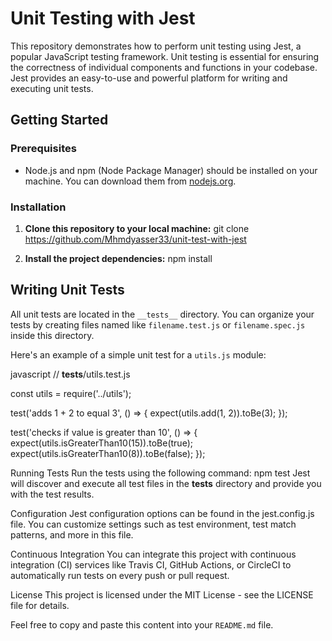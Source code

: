 # Unit Testing with Jest

This repository demonstrates how to perform unit testing using Jest, a popular JavaScript testing framework. Unit testing is essential for ensuring the correctness of individual components and functions in your codebase. Jest provides an easy-to-use and powerful platform for writing and executing unit tests.

## Getting Started

### Prerequisites

- Node.js and npm (Node Package Manager) should be installed on your machine. You can download them from [nodejs.org](https://nodejs.org/).

### Installation

1. **Clone this repository to your local machine:**
git clone https://github.com/Mhmdyasser33/unit-test-with-jest

2. **Install the project dependencies:**
npm install


## Writing Unit Tests

All unit tests are located in the `__tests__` directory. You can organize your tests by creating files named like `filename.test.js` or `filename.spec.js` inside this directory.

Here's an example of a simple unit test for a `utils.js` module:

javascript
// __tests__/utils.test.js

const utils = require('../utils');

test('adds 1 + 2 to equal 3', () => {
  expect(utils.add(1, 2)).toBe(3);
});

test('checks if value is greater than 10', () => {
  expect(utils.isGreaterThan10(15)).toBe(true);
  expect(utils.isGreaterThan10(8)).toBe(false);
});

Running Tests
Run the tests using the following command:
npm test
Jest will discover and execute all test files in the __tests__ directory and provide you with the test results.

Configuration
Jest configuration options can be found in the jest.config.js file. You can customize settings such as test environment, test match patterns, and more in this file.

Continuous Integration
You can integrate this project with continuous integration (CI) services like Travis CI, GitHub Actions, or CircleCI to automatically run tests on every push or pull request.

License
This project is licensed under the MIT License - see the LICENSE file for details.

Feel free to copy and paste this content into your `README.md` file.












